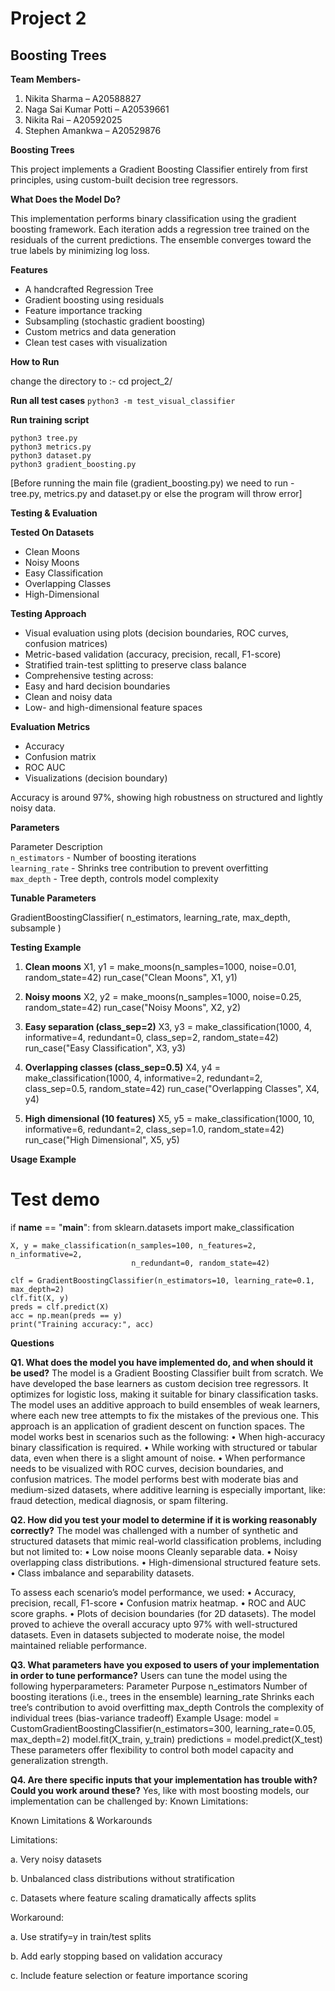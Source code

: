 # Project 2

## Boosting Trees



**Team Members-**
1. Nikita Sharma  – A20588827
2. Naga Sai Kumar Potti – A20539661
3. Nikita Rai  – A20592025
4. Stephen Amankwa – A20529876


**Boosting Trees**

This project implements a Gradient Boosting Classifier entirely from first principles, using custom-built decision tree regressors. 


**What Does the Model Do?**

This implementation performs binary classification using the gradient boosting framework. Each iteration adds a regression tree trained on the residuals of the current predictions. The ensemble converges toward the true labels by minimizing log loss.

**Features**
- A handcrafted Regression Tree
- Gradient boosting using residuals
- Feature importance tracking
- Subsampling (stochastic gradient boosting)
- Custom metrics and data generation
- Clean test cases with visualization

**How to Run**

change the directory to :- 
cd project_2/

**Run all test cases**
```python3 -m test_visual_classifier```

**Run training script**
```
python3 tree.py
python3 metrics.py
python3 dataset.py
python3 gradient_boosting.py
```


[Before running the main file (gradient_boosting.py) we need to run - tree.py, metrics.py and dataset.py or else the program will throw error]

**Testing & Evaluation**

**Tested On Datasets**

- Clean Moons 
- Noisy Moons 
- Easy Classification 
- Overlapping Classes 
- High-Dimensional
  
**Testing Approach**

-	Visual evaluation using plots (decision boundaries, ROC curves, confusion matrices)
-	Metric-based validation (accuracy, precision, recall, F1-score)
-	Stratified train-test splitting to preserve class balance
-	Comprehensive testing across:
-	Easy and hard decision boundaries
-	Clean and noisy data
-	Low- and high-dimensional feature spaces

**Evaluation Metrics**

- Accuracy 
- Confusion matrix 
- ROC AUC 
- Visualizations (decision boundary)

Accuracy is around 97%, showing high robustness on structured and lightly noisy data.

**Parameters**

  Parameter          Description                                                
 `n_estimators`   - Number of boosting iterations                              
 `learning_rate`  - Shrinks tree contribution to prevent overfitting            
 `max_depth`      - Tree depth, controls model complexity        

**Tunable Parameters**

GradientBoostingClassifier(
    n_estimators,
    learning_rate,
    max_depth,
    subsample
)

**Testing Example**

1. **Clean moons**
    X1, y1 = make_moons(n_samples=1000, noise=0.01, random_state=42)
    run_case("Clean Moons", X1, y1)

2. **Noisy moons**
    X2, y2 = make_moons(n_samples=1000, noise=0.25, random_state=42)
    run_case("Noisy Moons", X2, y2)

3. **Easy separation (class_sep=2)**
    X3, y3 = make_classification(1000, 4, informative=4, redundant=0, class_sep=2, random_state=42)
    run_case("Easy Classification", X3, y3)

4. **Overlapping classes (class_sep=0.5)**
    X4, y4 = make_classification(1000, 4, informative=2, redundant=2, class_sep=0.5, random_state=42)
    run_case("Overlapping Classes", X4, y4)

5. **High dimensional (10 features)**
    X5, y5 = make_classification(1000, 10, informative=6, redundant=2, class_sep=1.0, random_state=42)
    run_case("High Dimensional", X5, y5)           

**Usage Example** 
    
# Test demo

if __name__ == "__main__":
    from sklearn.datasets import make_classification

    X, y = make_classification(n_samples=100, n_features=2, n_informative=2, 
                               n_redundant=0, random_state=42)

    clf = GradientBoostingClassifier(n_estimators=10, learning_rate=0.1, max_depth=2)
    clf.fit(X, y)
    preds = clf.predict(X)
    acc = np.mean(preds == y)
    print("Training accuracy:", acc)

    
**Questions**

**Q1. What does the model you have implemented do, and when should it be used?**
The model is a Gradient Boosting Classifier built from scratch. We have developed the base learners as custom decision tree regressors. It optimizes for logistic loss, making it suitable for binary classification tasks. The model uses an additive approach to build ensembles of weak learners, where each new tree attempts to fix the mistakes of the previous one. This approach is an application of gradient descent on function spaces.
The model works best in scenarios such as the following:
• When high-accuracy binary classification is required.
• While working with structured or tabular data, even when there is a slight amount of noise.
• When performance needs to be visualized with ROC curves, decision boundaries, and confusion matrices.
The model performs best with moderate bias and medium-sized datasets, where additive learning is especially important, like: fraud detection, medical diagnosis, or spam filtering.

**Q2. How did you test your model to determine if it is working reasonably correctly?**
The model was challenged with a number of synthetic and structured datasets that mimic real-world classification problems, including but not limited to:
• Low noise moons Cleanly separable data.
• Noisy overlapping class distributions.
• High-dimensional structured feature sets.
• Class imbalance and separability datasets.

To assess each scenario’s model performance, we used:
• Accuracy, precision, recall, F1-score 
• Confusion matrix heatmap.
• ROC and AUC score graphs.
• Plots of decision boundaries (for 2D datasets).
The model proved to achieve the overall accuracy upto 97% with well-structured datasets. Even in datasets subjected to moderate noise, the model maintained reliable performance.

**Q3. What parameters have you exposed to users of your implementation in order to tune performance?**
Users can tune the model using the following hyperparameters:
Parameter	            Purpose
n_estimators	            Number of boosting iterations (i.e., trees in the ensemble)
learning_rate	            Shrinks each tree’s contribution to avoid overfitting
max_depth	            Controls the complexity of individual trees (bias-variance tradeoff)
Example Usage:
model = CustomGradientBoostingClassifier(n_estimators=300, learning_rate=0.05, max_depth=2)
model.fit(X_train, y_train)
predictions = model.predict(X_test)
These parameters offer flexibility to control both model capacity and generalization strength.

**Q4. Are there specific inputs that your implementation has trouble with? Could you work around these?**
Yes, like with most boosting models, our implementation can be challenged by:
Known Limitations:

Known Limitations & Workarounds

Limitations:
   
a. Very noisy datasets 

b. Unbalanced class distributions without stratification 

c. Datasets where feature scaling dramatically affects splits

 Workaround:    
                                
a. Use stratify=y in train/test splits 

b. Add early stopping based on validation accuracy 

c. Include feature selection or feature importance scoring


